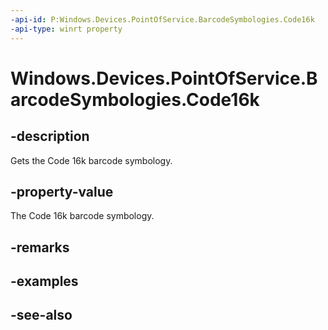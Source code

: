 ```yaml
---
-api-id: P:Windows.Devices.PointOfService.BarcodeSymbologies.Code16k
-api-type: winrt property
---
```


<!-- Property syntax
public uint Code16k { get; }
-->

# Windows.Devices.PointOfService.BarcodeSymbologies.Code16k

## -description
Gets the Code 16k barcode symbology.

## -property-value
The Code 16k barcode symbology.

## -remarks

## -examples

## -see-also
